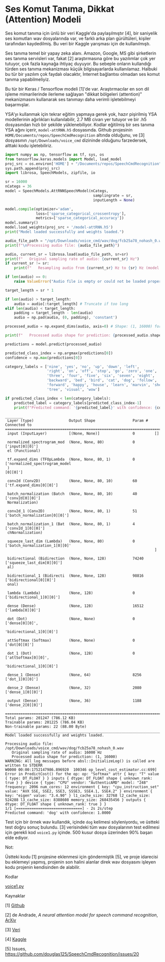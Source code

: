 # Ses Komut Tanıma, Dikkat (Attention) Modeli

Ses komut tanıma için ünlü bir veri Kaggle'da paylaşılmıştır [4], bir
saniyelik ses komutları wav dosyalarında var, ve farklı arka plan
gürültüleri, kişiler tarafından kaydedilmiş. Bu veri bir Kaggle yarışması
için de kullanılmıştı.

Ses tanıma temel bir yapay zeka alanı. Amazon, Google, MS gibi
şirketlerin ses tanıma servisleri var, fakat [2] araştırmasına göre bu
yazılımlar çok yer tutuyor, çok fazla kaynağa ihtiyaç duyuyor. Bu
sebeple onların kullandığı türden ses tanıma mekanizması küçük
bilgisayarlarda kullanılamaz. Halbuki bu tür bir yazılım çok faydalı
olacaktır, İnternet bağlantısı olmadan ses komut tanıma
yapabilmeliyiz.

Bu tür bir Keras / Tensorflow modeli [1]'de var. Araştırmacılar en son
dil işleme mimarilerinde ilerleme sağlayan "dikkat bölgeleri
(attention)" mekanizmasını kullanarak ses tanımayı daha verimli
işletebilmeyi başarmışlar.

YSA'yı kullanmak için tekrar eğitim yapmaya gerek yok, hazır
pişirilmiş YSA modellerinin ağırlıkları kullanılabilir, 2.7 MB civarı
yer tutuyor ve bir .h5 dosyasından hızlı bir şekilde yüklenebiliyor.
Kodlar eğitilmiş bir ses tanıma YSA ağını içerir, `model-attRNN.h5` dosyasında.
Github projesinin `HOME/Documents/repos/SpeechCmdRecognition` altında olduğunu,
ve [3] dosyasının `/opt/Downloads/voice_cmd` dizininde olduğunu farzedersek,
alttaki kodu işletebiliriz.

```python
import numpy as np, tensorflow as tf, sys, os
from tensorflow.keras.models import Model, load_model
proj_src = os.environ['HOME'] + "/Documents/repos/SpeechCmdRecognition"
sys.path.append(proj_src)
import librosa, SpeechModels, zipfile, io

sr = 16000
nCategs = 36
model = SpeechModels.AttRNNSpeechModel(nCategs,
                                        samplingrate = sr,
                                        inputLength = None) 

model.compile(optimizer='adam',
              loss=['sparse_categorical_crossentropy'],
              metrics=['sparse_categorical_accuracy'])
model.summary()
model.load_weights(proj_src + '/model-attRNN.h5')
print("Model loaded successfully and weights loaded.")

audio_file_path = "/opt/Downloads/voice_cmd/wav/dog/fcb25a78_nohash_0.wav"
print(f"\nProcessing audio file: {audio_file_path}")

audio, current_sr = librosa.load(audio_file_path, sr=sr)
print(f"   Original sampling rate of audio: {current_sr} Hz")
if current_sr != sr:
    print(f"   Resampling audio from {current_sr} Hz to {sr} Hz (model's expected SR).")

if len(audio) == 0:
    raise ValueError("Audio file is empty or could not be loaded properly.")

target_length = sr * 1 

if len(audio) > target_length:
    audio = audio[:target_length] # Truncate if too long
elif len(audio) < target_length:
    padding = target_length - len(audio)
    audio = np.pad(audio, (0, padding), 'constant')

processed_audio = np.expand_dims(audio, axis=0) # Shape: (1, 16000) for a 1-second clip

print(f"   Processed audio shape for prediction: {processed_audio.shape}")

predictions = model.predict(processed_audio)

predicted_class_index = np.argmax(predictions[0])
confidence = np.max(predictions[0])

category_labels = ['nine', 'yes', 'no', 'up', 'down', 'left',
                   'right', 'on', 'off', 'stop', 'go', 'zero', 'one', 'two',
                   'three', 'four', 'five', 'six', 'seven', 'eight',
                   'backward', 'bed', 'bird', 'cat', 'dog', 'follow',
                   'forward', 'happy', 'house', 'learn', 'marvin', 'sheila',
                   'tree', 'visual', 'wow']    

if predicted_class_index < len(category_labels):
    predicted_label = category_labels[predicted_class_index-1]
    print(f"Predicted command: '{predicted_label}' with confidence: {confidence:.4f}")
```

```
________
 Layer (type)                Output Shape                 Param #   Connected to                  
==================================================================================================
 input (InputLayer)          [(None, None)]               0         []                            
                                                                                                  
 normalized_spectrogram_mod  (None, None, 80)             0         ['input[0][0]']               
 el (Functional)                                                                                  
                                                                                                  
 tf.expand_dims (TFOpLambda  (None, None, 80, 1)          0         ['normalized_spectrogram_model
 )                                                                  [0][0]']                      
                                                                                                  
 conv2d (Conv2D)             (None, None, 80, 10)         60        ['tf.expand_dims[0][0]']      
                                                                                                  
 batch_normalization (Batch  (None, None, 80, 10)         40        ['conv2d[0][0]']              
 Normalization)                                                                                   
                                                                                                  
 conv2d_1 (Conv2D)           (None, None, 80, 1)          51        ['batch_normalization[0][0]'] 
                                                                                                  
 batch_normalization_1 (Bat  (None, None, 80, 1)          4         ['conv2d_1[0][0]']            
 chNormalization)                                                                                 
                                                                                                  
 squeeze_last_dim (Lambda)   (None, None, 80)             0         ['batch_normalization_1[0][0]'
                                                                    ]                             
                                                                                                  
 bidirectional (Bidirection  (None, None, 128)            74240     ['squeeze_last_dim[0][0]']    
 al)                                                                                              
                                                                                                  
 bidirectional_1 (Bidirecti  (None, None, 128)            98816     ['bidirectional[0][0]']       
 onal)                                                                                            
                                                                                                  
 lambda (Lambda)             (None, 128)                  0         ['bidirectional_1[0][0]']     
                                                                                                  
 dense (Dense)               (None, 128)                  16512     ['lambda[0][0]']              
                                                                                                  
 dot (Dot)                   (None, None)                 0         ['dense[0][0]',               
                                                                     'bidirectional_1[0][0]']     
                                                                                                  
 attSoftmax (Softmax)        (None, None)                 0         ['dot[0][0]']                 
                                                                                                  
 dot_1 (Dot)                 (None, 128)                  0         ['attSoftmax[0][0]',          
                                                                     'bidirectional_1[0][0]']     
                                                                                                  
 dense_1 (Dense)             (None, 64)                   8256      ['dot_1[0][0]']               
                                                                                                  
 dense_2 (Dense)             (None, 32)                   2080      ['dense_1[0][0]']             
                                                                                                  
 output (Dense)              (None, 36)                   1188      ['dense_2[0][0]']             
                                                                                                  
==================================================================================================
Total params: 201247 (786.12 KB)
Trainable params: 201225 (786.04 KB)
Non-trainable params: 22 (88.00 Byte)
__________________________________________________________________________________________________
Model loaded successfully and weights loaded.

Processing audio file: /opt/Downloads/voice_cmd/wav/dog/fcb25a78_nohash_0.wav
   Original sampling rate of audio: 16000 Hz
   Processed audio shape for prediction: (1, 16000)
WARNING: All log messages before absl::InitializeLog() is called are written to STDERR
W0000 00:00:1752147986.896920  100346 op_level_cost_estimator.cc:699] Error in PredictCost() for the op: op: "Softmax" attr { key: "T" value { type: DT_FLOAT } } inputs { dtype: DT_FLOAT shape { unknown_rank: true } } device { type: "CPU" vendor: "AuthenticAMD" model: "248" frequency: 2096 num_cores: 12 environment { key: "cpu_instruction_set" value: "AVX SSE, SSE2, SSE3, SSSE3, SSE4.1, SSE4.2" } environment { key: "eigen" value: "3.4.90" } l1_cache_size: 32768 l2_cache_size: 524288 l3_cache_size: 8388608 memory_size: 268435456 } outputs { dtype: DT_FLOAT shape { unknown_rank: true } }
1/1 [==============================] - 2s 2s/step
Predicted command: 'dog' with confidence: 1.0000
```

Test için bir örnek wav kullandık, içinde `dog` kelimesi söyleniyordu,
ve üstteki test doğru sonuç bulundu. [3] verisindeki tüm wav
dosyalarının test edilmesi için gerekli kod `voice1.py` içinde. 500
kusur dosya üzerinden 90% başarı elde ediyor.

Not:

Üstteki kodu [1] projesine eklenmesi için göndermiştik [5], ve proje
idarecisi bu eklemeyi yapmış, projenin son halini alanlar direk wav
dosyasını işleyen kodu projenin kendisinden de alabilir.

Kodlar

[voice1.py](voice1.py)

Kaynaklar

[1] [Github](https://github.com/douglas125/SpeechCmdRecognition)

[2] de Andrade, *A neural attention model for speech command recognition*,
    [ArXiv](https://arxiv.org/abs/1808.08929)

[3] [Veri](https://www.dropbox.com/scl/fi/7bjyicydyyurizi314qp8/google_voice_small.zip?rlkey=l5ibbx480jld79exvkwih3szr&st=ehyr58nt&raw=1)

[4] [Kaggle](https://www.kaggle.com/datasets/neehakurelli/google-speech-commands)

[5] Issues, https://github.com/douglas125/SpeechCmdRecognition/issues/20
